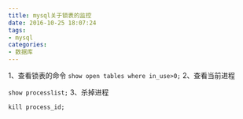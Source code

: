 ```yaml
---
title: mysql关于锁表的监控
date: 2016-10-25 18:07:24
tags:
- mysql
categories:
- 数据库
---
```

1、查看锁表的命令
` show open tables where in_use>0; `
2、查看当前进程

` show processlist; `
3、杀掉进程

` kill process_id; `